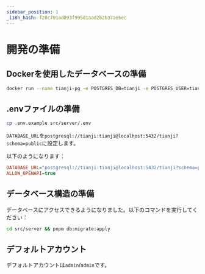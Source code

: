 ```yaml
---
sidebar_position: 1
_i18n_hash: f20c701ad093f995d1aad2b2b37ae5ec
---
```

# 開発の準備

## Dockerを使用したデータベースの準備

```bash
docker run --name tianji-pg -e POSTGRES_DB=tianji -e POSTGRES_USER=tianji -e POSTGRES_PASSWORD=tianji -d postgres:15.4-alpine
```

## .envファイルの準備

```bash
cp .env.example src/server/.env
```

`DATABASE_URL`を`postgresql://tianji:tianji@localhost:5432/tianji?schema=public`に設定します。

以下のようになります：

```ini
DATABASE_URL="postgresql://tianji:tianji@localhost:5432/tianji?schema=public"
ALLOW_OPENAPI=true
```

## データベース構造の準備

データベースにアクセスできるようになりました。以下のコマンドを実行してください：

```bash
cd src/server && pnpm db:migrate:apply
```

## デフォルトアカウント

デフォルトアカウントは`admin`/`admin`です。
